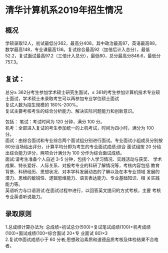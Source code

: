 # 清华计算机系2019年招生情况

## 概况
学硕录取12人，初试最低分362，最高分408，其中政治最高87，英语最高88，数学最高148，专业课最高136。复试综合最高92（加倍后计入总分），最低52.2，复试面试最高97.2（三倍计入总分），最低80，总分最高分846.6，最低分757.3。

## 复试：
总分≥ 362分考生参加学术硕士研究生面试，≤ 361的考生参加计算机技术专业硕士面试，学术硕士未录取考生可以再参加专业学位硕士面试<br>
复试人数为招生规模的 180%-200%。<br>
复试主要考核考生的综合分析能力、解决实际问题能力和创新意识。

包括：
笔试：考试时间为 120 分钟，满分 100 分。<br>
机考：全部进入复试的考生参加统一的上机考试，时间为四小时，满分为 100 分。<br>
面试：由综合面试和专业综合两个面试组分别进行面试。专业面试小组成员分别按80分当场给出评分，计算平均分即为考生的专业面试成绩;综合 面试组按 20 分给出综合能力评分，两项合计满分为 100 分作为综合面试成绩。<br>
面试:请考生准备个人自述 3-5 分钟，包括个人学习情况、实践活动与获奖、 学术成果、特长爱好、人际关系、对报考专业的科研了解情况等，考核内容包括 教育背景、科研经历、思想状况、对本学科发展动态的了解以及在本专业领域 发展的潜力、思维的敏锐性、逻辑思维能力、语言表达能力、专业基础知识、相 关实践能力等。<br>
英语听力与口语测试:在面试过程中进行，以回答英文提问的方式考核，主要 考核专业英语听说能力。

## 录取原则
1.总成绩计算办法为: 总成绩=初试总分(500)+复试笔试成绩(100)+机考成绩(100)+面试成绩(100=综合面试 20+专
业面试 80)×3<br>
2.复试中面试成绩小于 60 分者;思想政治素质和道德品质考核及体检结果不合格者。
